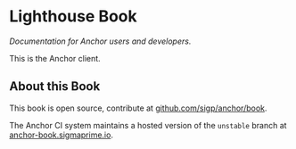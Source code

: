 # Lighthouse Book

_Documentation for Anchor users and developers._

This is the Anchor client.

## About this Book

This book is open source, contribute at
[github.com/sigp/anchor/book](https://github.com/sigp/anchor/tree/unstable/book).

The Anchor CI system maintains a hosted version of the `unstable` branch
at [anchor-book.sigmaprime.io](http://anchor-book.sigmaprime.io).

